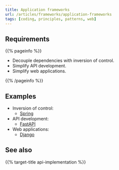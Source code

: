 ```yaml
---
title: Application frameworks
url: /articles/frameworks/application-frameworks
tags: [coding, principles, patterns, web]
---
```


## Requirements

{{% pageinfo %}}

* Decouple dependencies with inversion of control.
* Simplify API development.
* Simplify web applications.

{{% /pageinfo %}}

## Examples

* Inversion of control:
  * [Spring](https://docs.spring.io/spring-framework/docs/3.2.x/spring-framework-reference/html/beans.html)
* API development:
  * [FastAPI](https://fastapi.tiangolo.com/)
* Web applications:
  * [Django](https://www.djangoproject.com/)

## See also

{{% target-title api-implementation %}}
